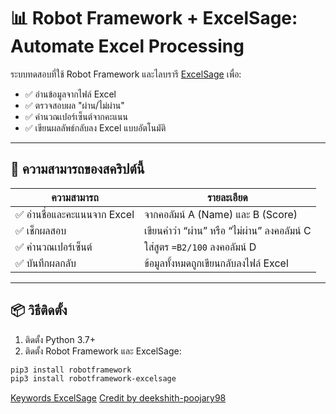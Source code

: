 # 📊 Robot Framework + ExcelSage: Automate Excel Processing

ระบบทดสอบที่ใช้ Robot Framework และไลบรารี [ExcelSage](https://pypi.org/project/robotframework-excelsage/) 
เพื่อ:
- ✅ อ่านข้อมูลจากไฟล์ Excel
- ✅ ตรวจสอบผล "ผ่าน/ไม่ผ่าน"
- ✅ คำนวณเปอร์เซ็นต์จากคะแนน
- ✅ เขียนผลลัพธ์กลับลง Excel แบบอัตโนมัติ

---

## 📌 ความสามารถของสคริปต์นี้

| ความสามารถ | รายละเอียด |
|-------------|------------|
| ✅ อ่านชื่อและคะแนนจาก Excel | จากคอลัมน์ A (Name) และ B (Score) |
| ✅ เช็กผลสอบ | เขียนคำว่า “ผ่าน” หรือ “ไม่ผ่าน” ลงคอลัมน์ C |
| ✅ คำนวณเปอร์เซ็นต์ | ใส่สูตร `=B2/100` ลงคอลัมน์ D |
| ✅ บันทึกผลกลับ | ข้อมูลทั้งหมดถูกเขียนกลับลงไฟล์ Excel |

---

## 📦 วิธีติดตั้ง

1. ติดตั้ง Python 3.7+
2. ติดตั้ง Robot Framework และ ExcelSage:

```bash
pip3 install robotframework
pip3 install robotframework-excelsage

```

[Keywords ExcelSage](https://deekshith-poojary98.github.io/robotframework-excelsage/) 
[Credit by deekshith-poojary98](https://github.com/deekshith-poojary98/robotframework-excelsage)
